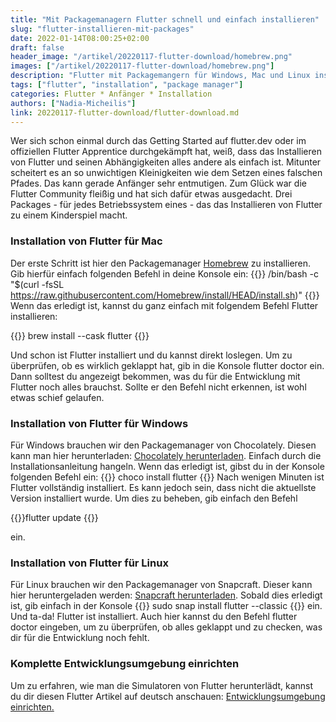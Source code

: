 ```yaml
---
title: "Mit Packagemanagern Flutter schnell und einfach installieren"
slug: "flutter-installieren-mit-packages" 
date: 2022-01-14T08:00:25+02:00
draft: false
header_image: "/artikel/20220117-flutter-download/homebrew.png"
images: ["/artikel/20220117-flutter-download/homebrew.png"]
description: "Flutter mit Packagemangern für Windows, Mac und Linux installieren."
tags: ["flutter", "installation", "package manager"]
categories: Flutter * Anfänger * Installation
authors: ["Nadia-Micheilis"]
link: 20220117-flutter-download/flutter-download.md
---
```


Wer sich schon einmal durch das Getting Started auf flutter.dev oder im offiziellen Flutter Apprentice durchgekämpft hat, weiß, dass das Installieren von Flutter und seinen Abhängigkeiten alles andere als einfach ist. Mitunter scheitert es an so unwichtigen Kleinigkeiten wie dem Setzen eines falschen Pfades. Das kann gerade Anfänger sehr entmutigen. 
Zum Glück war die Flutter Community fleißig und hat sich dafür etwas ausgedacht. Drei Packages - für jedes Betriebssystem eines - das das Installieren von Flutter zu einem Kinderspiel macht.

### Installation von Flutter für Mac
Der erste Schritt ist hier den Packagemanager <a href="https://brew.sh" target="_blank" rel="noopener">Homebrew</a> zu installieren. Gib hierfür einfach folgenden Befehl in deine Konsole ein: 
{{<highlight yaml>}}
/bin/bash -c "$(curl -fsSL https://raw.githubusercontent.com/Homebrew/install/HEAD/install.sh)"
{{</highlight>}}
Wenn das erledigt ist, kannst du ganz einfach mit folgendem Befehl Flutter installieren:

{{<highlight yaml>}}
brew install --cask flutter
{{</highlight>}}

Und schon ist Flutter installiert und du kannst direkt loslegen. Um zu überprüfen, ob es wirklich geklappt hat, gib in die Konsole flutter doctor ein. Dann solltest du angezeigt bekommen, was du für die Entwicklung mit Flutter noch alles brauchst. Sollte er den Befehl nicht erkennen, ist wohl etwas schief gelaufen.

### Installation von Flutter für Windows 
Für Windows brauchen wir den Packagemanager von Chocolately. Diesen kann man hier herunterladen: <a href="https://chocolatey.org/install" target="_blank" rel="noopener">Chocolately herunterladen</a>. Einfach durch die Installationsanleitung hangeln.
Wenn das erledigt ist, gibst du in der Konsole folgenden Befehl ein: 
{{<highlight yaml>}}
choco install flutter
{{</highlight>}}
Nach wenigen Minuten ist Flutter vollständig installiert. Es kann jedoch sein, dass nicht die aktuellste Version installiert wurde. Um dies zu beheben, gib einfach den Befehl 

{{<highlight yaml>}}flutter update {{</highlight>}}

ein.



### Installation von Flutter für Linux
Für Linux brauchen wir den Packagemanager von Snapcraft. Dieser kann hier heruntergeladen werden: <a href="https://snapcraft.io" target="_blank" rel="noopener">Snapcraft herunterladen</a>.
Sobald dies erledigt ist, gib einfach in der Konsole 
{{<highlight yaml>}}
sudo snap install flutter --classic 
{{</highlight>}}
ein. Und ta-da! Flutter ist installiert. Auch hier kannst du den Befehl flutter doctor eingeben, um zu überprüfen, ob alles geklappt und zu checken, was dir für die Entwicklung noch fehlt. 

### Komplette Entwicklungsumgebung einrichten
Um zu erfahren, wie man die Simulatoren von Flutter herunterlädt, kannst du dir diesen Flutter Artikel auf deutsch anschauen: <a href="https://flutter.de/artikel/flutter-entwicklungsumgebung-einrichten.html" target="_blank" rel="noopener">Entwicklungsumgebung einrichten.</a>